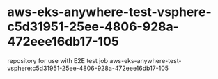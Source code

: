 # aws-eks-anywhere-test-vsphere-c5d31951-25ee-4806-928a-472eee16db17-105
repository for use with E2E test job aws-eks-anywhere-test-vsphere:c5d31951-25ee-4806-928a-472eee16db17-105
